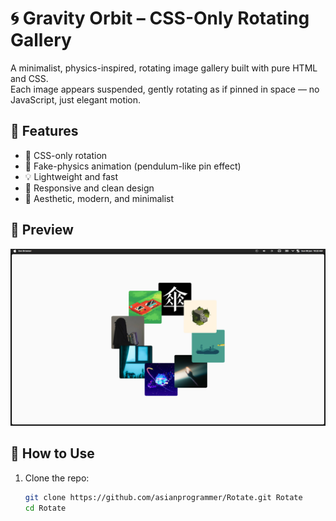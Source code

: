 # 🌀 Gravity Orbit – CSS-Only Rotating Gallery

A minimalist, physics-inspired, rotating image gallery built with pure HTML and CSS.  
Each image appears suspended, gently rotating as if pinned in space — no JavaScript, just elegant motion.

## 🌟 Features

- 🔄 CSS-only rotation
- 🧲 Fake-physics animation (pendulum-like pin effect)
- 💡 Lightweight and fast
- 📱 Responsive and clean design
- 🎨 Aesthetic, modern, and minimalist

## 📸 Preview

![Screenshot](./Screenshot_20250608_102202.png)

## 📂 How to Use

1. Clone the repo:
   ```bash
   git clone https://github.com/asianprogrammer/Rotate.git Rotate
   cd Rotate
